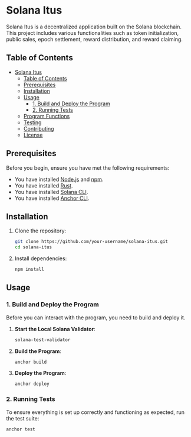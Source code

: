 # Solana Itus

Solana Itus is a decentralized application built on the Solana blockchain. This project includes various functionalities such as token initialization, public sales, epoch settlement, reward distribution, and reward claiming.

## Table of Contents

- [Solana Itus](#solana-itus)
  - [Table of Contents](#table-of-contents)
  - [Prerequisites](#prerequisites)
  - [Installation](#installation)
  - [Usage](#usage)
    - [1. Build and Deploy the Program](#1-build-and-deploy-the-program)
    - [2. Running Tests](#2-running-tests)
  - [Program Functions](#program-functions)
  - [Testing](#testing)
  - [Contributing](#contributing)
  - [License](#license)

## Prerequisites

Before you begin, ensure you have met the following requirements:

- You have installed [Node.js](https://nodejs.org/en/download/) and [npm](https://www.npmjs.com/get-npm).
- You have installed [Rust](https://www.rust-lang.org/tools/install).
- You have installed [Solana CLI](https://docs.solana.com/cli/install-solana-cli-tools).
- You have installed [Anchor CLI](https://project-serum.github.io/anchor/getting-started/installation.html).

## Installation

1. Clone the repository:
    ```bash
    git clone https://github.com/your-username/solana-itus.git
    cd solana-itus
    ```

2. Install dependencies:
    ```bash
    npm install
    ```

## Usage

### 1. Build and Deploy the Program

Before you can interact with the program, you need to build and deploy it.

1. **Start the Local Solana Validator**:
    ```bash
    solana-test-validator
    ```

2. **Build the Program**:
    ```bash
    anchor build
    ```

3. **Deploy the Program**:
    ```bash
    anchor deploy
    ```

### 2. Running Tests

To ensure everything is set up correctly and functioning as expected, run the test suite:

```bash
anchor test
